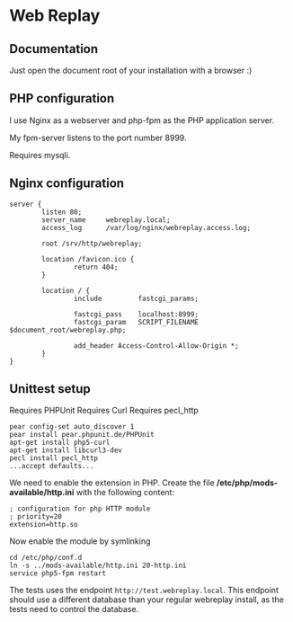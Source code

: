 Web Replay
==========

Documentation
-------------

Just open the document root of your installation with a browser :)


PHP configuration
-----------------

I use Nginx as a webserver and php-fpm as the PHP application server.

My fpm-server listens to the port number 8999.

Requires mysqli.



Nginx configuration
-------------------

```
server {
        listen 80;
        server_name     webreplay.local;
        access_log      /var/log/nginx/webreplay.access.log;

        root /srv/http/webreplay;

        location /favicon.ico {
                return 404;
        }

        location / {
                include         fastcgi_params;

                fastcgi_pass    localhost:8999;
                fastcgi_param   SCRIPT_FILENAME $document_root/webreplay.php;

                add_header Access-Control-Allow-Origin *;
        }
}
```


Unittest setup
--------------

Requires PHPUnit
Requires Curl
Requires pecl_http

```
pear config-set auto_discover 1
pear install pear.phpunit.de/PHPUnit
apt-get install php5-curl
apt-get install libcurl3-dev
pecl install pecl_http
...accept defaults...
```

We need to enable the extension in PHP. Create the file **/etc/php/mods-available/http.ini** with the following content:

```
; configuration for php HTTP module
; priority=20
extension=http.so
```

Now enable the module by symlinking
```
cd /etc/php/conf.d
ln -s ../mods-available/http.ini 20-http.ini
service php5-fpm restart
```

The tests uses the endpoint `http://test.webreplay.local`. This endpoint should use a different database than your regular webreplay install, as the tests need to control the database.
